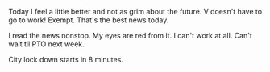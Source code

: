 Today I feel a little better and not as grim about the future. V doesn't have to go to work! Exempt. That's the best news today.

I read the news nonstop. My eyes are red from it. I can't work at all. Can't wait til PTO next week.

City lock down starts in 8 minutes.
